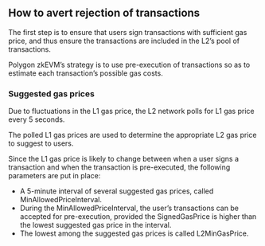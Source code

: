 
## How to avert rejection of transactions

The first step is to ensure that users sign transactions with sufficient gas price, and thus ensure the transactions are included in the L2’s pool of transactions.

Polygon zkEVM’s strategy is to use pre-execution of transactions so as to estimate each transaction’s possible gas costs.

### Suggested gas prices

Due to fluctuations in the L1 gas price, the L2 network polls for L1 gas price every 5 seconds.

The polled L1 gas prices are used to determine the appropriate L2 gas price to suggest to users.

Since the L1 gas price is likely to change between when a user signs a transaction and when the transaction is pre-executed, the following parameters are put in place:

-   A  5-minute interval of several suggested gas prices, called  MinAllowedPriceInterval.
-   During the  MinAllowedPriceInterval, the user’s transactions can be accepted for pre-execution, provided the  SignedGasPrice  is higher than the lowest suggested gas price in the interval.
-   The lowest among the suggested gas prices is called  L2MinGasPrice.